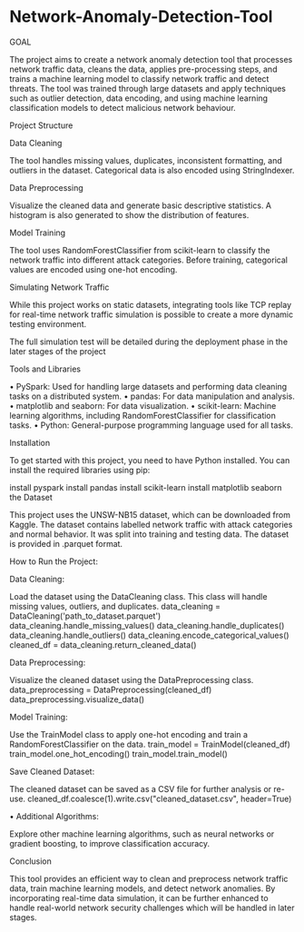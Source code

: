 # Network-Anomaly-Detection-Tool

GOAL

The project aims to create a network anomaly detection tool that processes network traffic data, cleans the data, applies pre-processing steps, and trains a machine learning model to classify network traffic and detect threats. The tool was trained through  large datasets and apply techniques such as outlier detection, data encoding, and using machine learning classification models to detect malicious network behaviour.

Project Structure

Data Cleaning

The tool handles missing values, duplicates, inconsistent formatting, and outliers in the dataset. Categorical data is also encoded using StringIndexer.

Data Preprocessing

Visualize the cleaned data and generate basic descriptive statistics. A histogram is also generated to show the distribution of features.

Model Training

The tool uses RandomForestClassifier from scikit-learn to classify the network traffic into different attack categories. Before training, categorical values are encoded using one-hot encoding.

Simulating Network Traffic 

While this project works on static datasets, integrating tools like TCP replay for real-time network traffic simulation is possible to create a more dynamic testing environment.

The full simulation test will be detailed during the deployment phase in the later stages of the project

Tools and Libraries

•	PySpark: Used for handling large datasets and performing data cleaning tasks on a distributed system.
•	pandas: For data manipulation and analysis.
•	matplotlib and seaborn: For data visualization.
•	scikit-learn: Machine learning algorithms, including RandomForestClassifier for classification tasks.
•	Python: General-purpose programming language used for all tasks.

Installation

To get started with this project, you need to have Python installed. You can install the required libraries using pip:


 install pyspark
 install pandas
 install scikit-learn
 install matplotlib seaborn
 the Dataset

This project uses the UNSW-NB15 dataset, which can be downloaded from Kaggle. The dataset contains labelled network traffic with attack categories and normal behavior. It was split into training and testing data.  The dataset is provided in .parquet format.

How to Run the Project:

Data Cleaning:

Load the dataset using the DataCleaning class. This class will handle missing values, outliers, and duplicates.
data_cleaning = DataCleaning('path_to_dataset.parquet')
data_cleaning.handle_missing_values()
data_cleaning.handle_duplicates()
data_cleaning.handle_outliers()
data_cleaning.encode_categorical_values()
cleaned_df = data_cleaning.return_cleaned_data()

Data Preprocessing:

Visualize the cleaned dataset using the DataPreprocessing class.
data_preprocessing = DataPreprocessing(cleaned_df)
data_preprocessing.visualize_data()

Model Training:

Use the TrainModel class to apply one-hot encoding and train a RandomForestClassifier on the data.
train_model = TrainModel(cleaned_df)
train_model.one_hot_encoding()
train_model.train_model()

Save Cleaned Dataset:

The cleaned dataset can be saved as a CSV file for further analysis or re-use.
cleaned_df.coalesce(1).write.csv("cleaned_dataset.csv", header=True)

•	Additional Algorithms:

Explore other machine learning algorithms, such as neural networks or gradient boosting, to improve classification accuracy.

Conclusion

This tool provides an efficient way to clean and preprocess network traffic data, train machine learning models, and detect network anomalies. By incorporating real-time data simulation, it can be further enhanced to handle real-world network security challenges which will be handled in later stages.
